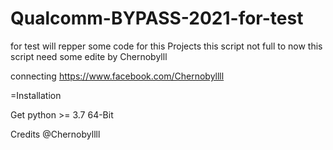 # Qualcomm-BYPASS-2021-for-test
for test will repper some code for this Projects
this script not full to now 
this script need some edite 
by Chernobylll


connecting https://www.facebook.com/Chernobyllll


=Installation

Get python >= 3.7 64-Bit

Credits
@Chernobyllll
